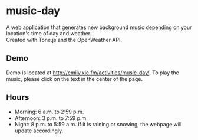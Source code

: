# music-day
A web application that generates new background music depending on your location's time of day and weather. <br />
Created with Tone.js and the OpenWeather API.

## Demo
Demo is located at http://emily.xie.fm/activities/music-day/. To play the music, please click on the text in the center of the page.

## Hours
* Morning: 6 a.m. to 2:59 p.m.
* Afternoon: 3 p.m. to 7:59 p.m.
* Night: 8 p.m. to 5:59 a.m.
If it is raining or snowing, the webpage will update accordingly.
